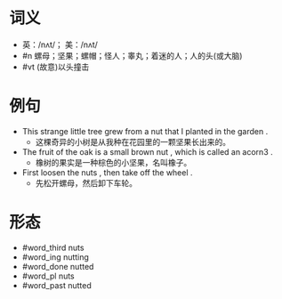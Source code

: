 # 词义
- 英：/nʌt/； 美：/nʌt/
- #n 螺母；坚果；螺帽；怪人；睾丸；着迷的人；人的头(或大脑)
- #vt (故意)以头撞击
# 例句
- This strange little tree grew from a nut that I planted in the garden .
	- 这棵奇异的小树是从我种在花园里的一颗坚果长出来的。
- The fruit of the oak is a small brown nut , which is called an acorn3 .
	- 橡树的果实是一种棕色的小坚果，名叫橡子。
- First loosen the nuts , then take off the wheel .
	- 先松开螺母，然后卸下车轮。
# 形态
- #word_third nuts
- #word_ing nutting
- #word_done nutted
- #word_pl nuts
- #word_past nutted
